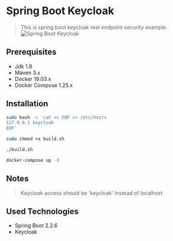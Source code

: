 # Spring Boot Keycloak 
> This is spring boot keycloak rest endpoint security example.
![Spring Boot Keycloak](https://techragesh.com/wp-content/uploads/2019/01/springboot-keycloak.png)
## Prerequisites

* Jdk 1.8
* Maven 3.x
* Docker 19.03.x
* Docker Compose 1.25.x

## Installation
```sh
sudo bash -c 'cat << EOF >> /etc/hosts
127.0.0.1 keycloak
EOF'
```

```sh
sudo chmod +x build.sh
```
```sh
./build.sh
```

```sh
docker-compose up -d
```

## Notes

> Keycloak access should be 'keycloak' instead of localhost

## Used Technologies

* Spring Boot 2.2.6
* Keycloak

